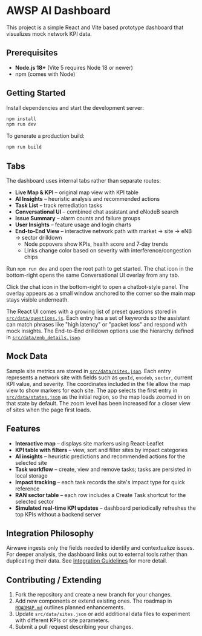 # AWSP AI Dashboard

This project is a simple React and Vite based prototype dashboard that visualizes mock network KPI data.

## Prerequisites

- **Node.js 18+** (Vite 5 requires Node 18 or newer)
- npm (comes with Node)

## Getting Started

Install dependencies and start the development server:

```bash
npm install
npm run dev
```

To generate a production build:

```bash
npm run build
```

## Tabs

The dashboard uses internal tabs rather than separate routes:

- **Live Map & KPI** – original map view with KPI table
- **AI Insights** – heuristic analysis and recommended actions
- **Task List** – track remediation tasks
- **Conversational UI** – combined chat assistant and eNodeB search
- **Issue Summary** – alarm counts and failure groups
- **User Insights** – feature usage and login charts
- **End-to-End View** – interactive network path with market → site → eNB → sector drilldown
  - Node popovers show KPIs, health score and 7‑day trends
  - Links change color based on severity with interference/congestion chips

Run `npm run dev` and open the root path to get started. The chat icon in the
bottom-right opens the same Conversational UI overlay from any tab.

Click the chat icon in the bottom-right to open a chatbot-style panel. The overlay appears as a small window anchored to the corner so the main map stays visible underneath.

The React UI comes with a growing list of preset questions stored in
[`src/data/questions.js`](src/data/questions.js). Each entry has a set of
keywords so the assistant can match phrases like "high latency" or "packet loss"
and respond with mock insights.
The End-to-End drilldown options use the hierarchy defined in
[`src/data/enb_details.json`](src/data/enb_details.json).

## Mock Data

Sample site metrics are stored in [`src/data/sites.json`](src/data/sites.json). Each entry represents a network site with fields such as `geoId`, `enodeb`, `sector`, current KPI value, and severity. The coordinates included in the file allow the map view to show markers for each site.
The app selects the first entry in [`src/data/states.json`](src/data/states.json) as the initial region, so the map loads zoomed in on that state by default. The zoom level has been increased for a closer view of sites when the page first loads.

## Features

- **Interactive map** – displays site markers using React‑Leaflet
- **KPI table with filters** – view, sort and filter sites by impact categories
- **AI insights** – heuristic predictions and recommended actions for the selected site
- **Task workflow** – create, view and remove tasks; tasks are persisted in local storage
- **Impact tracking** – each task records the site's impact type for quick reference
- **RAN sector table** – each row includes a Create Task shortcut for the selected sector
- **Simulated real-time KPI updates** – dashboard periodically refreshes the top KPIs without a backend server


## Integration Philosophy
Airwave ingests only the fields needed to identify and contextualize issues. For deeper analysis, the dashboard links out to external tools rather than duplicating their data. See [Integration Guidelines](docs/INTEGRATION_GUIDELINES.md) for more detail.

## Contributing / Extending

1. Fork the repository and create a new branch for your changes.
2. Add new components or extend existing ones. The roadmap in [`ROADMAP.md`](ROADMAP.md) outlines planned enhancements.
3. Update `src/data/sites.json` or add additional data files to experiment with different KPIs or site parameters.
4. Submit a pull request describing your changes.

